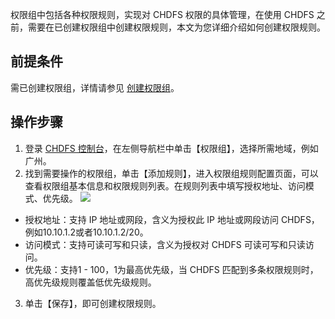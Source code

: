权限组中包括各种权限规则，实现对 CHDFS 权限的具体管理，在使用 CHDFS 之前，需要在已创建权限组中创建权限规则，本文为您详细介绍如何创建权限规则。

## 前提条件

需已创建权限组，详情请参见 [创建权限组](https://cloud.tencent.com/document/product/1105/37235)。

## 操作步骤
1. 登录 [CHDFS 控制台](https://console.cloud.tencent.com/chdfs)，在左侧导航栏中单击【权限组】，选择所需地域，例如广州。
2. 找到需要操作的权限组，单击【添加规则】，进入权限组规则配置页面，可以查看权限组基本信息和权限规则列表。在规则列表中填写授权地址、访问模式、优先级。
![](https://main.qcloudimg.com/raw/51f0babaa290d78adf0dea2f51b6e473.png)
 - 授权地址：支持 IP 地址或网段，含义为授权此 IP 地址或网段访问 CHDFS，例如10.10.1.2或者10.10.1.2/20。
 - 访问模式：支持可读可写和只读，含义为授权对 CHDFS 可读可写和只读访问。
 - 优先级：支持1 - 100，1为最高优先级，当 CHDFS 匹配到多条权限规则时，高优先级规则覆盖低优先级规则。
3. 单击【保存】，即可创建权限规则。

